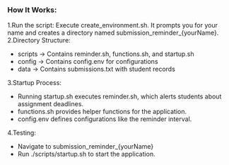 ### How It Works:

1.Run the script:
   Execute create_environment.sh.
 It prompts you for your name and creates a directory named submission_reminder_{yourName}.
2.Directory Structure:  
   - scripts → Contains reminder.sh, functions.sh, and startup.sh  
   - config → Contains config.env for configurations
   - data → Contains submissions.txt with student records  

3.Startup Process:
   - Running startup.sh executes reminder.sh, which alerts students about assignment deadlines.  
   - functions.sh provides helper functions for the application.  
   - config.env defines configurations like the reminder interval.  

4.Testing:  
   - Navigate to submission_reminder_{yourName}  
   - Run ./scripts/startup.sh to start the application.
